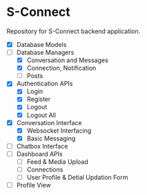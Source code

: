 # S-Connect

Repository for S-Connect backend application.

- [x] Database Models
- [ ] Database Managers
  - [x] Conversation and Messages
  - [x] Connection, Notification
  - [ ] Posts
- [x] Authentication APIs
  - [x] Login
  - [x] Register
  - [x] Logout
  - [x] Logout All
- [x] Conversation Interface
  - [x] Websocket Interfacing
  - [x] Basic Messaging
- [ ] Chatbox Interface
- [ ] Dashboard APIs
  - [ ] Feed & Media Upload
  - [ ] Connections
  - [ ] User Profile & Detial Updation Form
- [ ] Profile View
